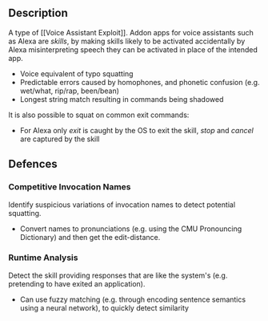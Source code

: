 ## Description
A type of [[Voice Assistant Exploit]]. Addon apps for voice assistants such as Alexa are *skills*, by making skills likely to be activated accidentally by Alexa misinterpreting speech they can be activated in place of the intended app.
- Voice equivalent of typo squatting
- Predictable errors caused by homophones, and phonetic confusion (e.g. wet/what, rip/rap, been/bean)
- Longest string match resulting in commands being shadowed

It is also possible to squat on common exit commands:
- For Alexa only *exit* is caught by the OS to exit the skill, *stop* and *cancel* are captured by the skill
## Defences
### Competitive Invocation Names
Identify suspicious variations of invocation names to detect potential squatting.
- Convert names to pronunciations (e.g. using the CMU Pronouncing Dictionary) and then get the edit-distance.
### Runtime Analysis
Detect the skill providing responses that are like the system's (e.g. pretending to have exited an application).
- Can use fuzzy matching (e.g. through encoding sentence semantics using a neural network), to quickly detect similarity
